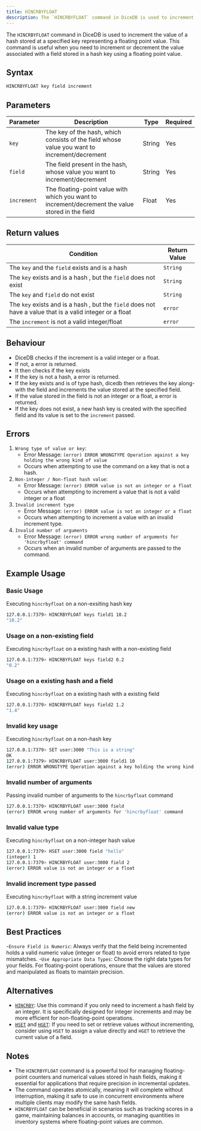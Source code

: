 ```yaml
---
title: HINCRBYFLOAT
description: The `HINCRBYFLOAT` command in DiceDB is used to increment the value of a hash stored at a specified key representing a floating point value. This command is useful when you need to increment or decrement the value associated with a field stored in a hash key using a floating point value.
---
```


The `HINCRBYFLOAT` command in DiceDB is used to increment the value of a hash stored at a specified key representing a floating point value. This command is useful when you need to increment or decrement the value associated with a field stored in a hash key using a floating point value.

## Syntax

```bash
HINCRBYFLOAT key field increment
```

## Parameters

| Parameter   | Description                                                                                       | Type   | Required |
| ----------- | ------------------------------------------------------------------------------------------------- | ------ | -------- |
| `key`       | The key of the hash, which consists of the field whose value you want to increment/decrement      | String | Yes      |
| `field`     | The field present in the hash, whose value you want to increment/decrement                        | String | Yes      |
| `increment` | The floating-point value with which you want to increment/decrement the value stored in the field | Float  | Yes      |

## Return values

| Condition                                                                                                 | Return Value |
| --------------------------------------------------------------------------------------------------------- | ------------ |
| The `key` and the `field` exists and is a hash                                                            | `String`     |
| The `key` exists and is a hash , but the `field` does not exist                                           | `String`     |
| The `key` and `field` do not exist                                                                        | `String`     |
| The `key` exists and is a hash , but the `field` does not have a value that is a valid integer or a float | `error`      |
| The `increment` is not a valid integer/float                                                              | `error`      |

## Behaviour

- DiceDB checks if the increment is a valid integer or a float.
- If not, a error is returned.
- It then checks if the key exists
- If the key is not a hash, a error is returned.
- If the key exists and is of type hash, dicedb then retrieves the key along-with the field and increments the value stored at the specified field.
- If the value stored in the field is not an integer or a float, a error is returned.
- If the key does not exist, a new hash key is created with the specified field and its value is set to the `increment` passed.

## Errors

1. `Wrong type of value or key`:
   - Error Message: `(error) ERROR WRONGTYPE Operation against a key holding the wrong kind of value`
   - Occurs when attempting to use the command on a key that is not a hash.
2. `Non-integer / Non-float hash value`:
   - Error Message: `(error) ERROR value is not an integer or a float`
   - Occurs when attempting to increment a value that is not a valid integer or a float
3. `Invalid increment type`
   - Error Message: `(error) ERROR value is not an integer or a float`
   - Occurs when attempting to increment a value with an invalid increment type.
4. `Invalid number of arguments`
   - Error Message: `(error) ERROR wrong number of arguments for 'hincrbyfloat' command`
   - Occurs when an invalid number of arguments are passed to the command.

## Example Usage

### Basic Usage

Executing `hincrbyfloat` on a non-exsiting hash key

```bash
127.0.0.1:7379> HINCRBYFLOAT keys field1 10.2
"10.2"
```

### Usage on a non-existing field

Executing `hincrbyfloat` on a existing hash with a non-existing field

```bash
127.0.0.1:7379> HINCRBYFLOAT keys field2 0.2
"0.2"
```

### Usage on a existing hash and a field

Executing `hincrbyfloat` on a existing hash with a existing field

```bash
127.0.0.1:7379> HINCRBYFLOAT keys field2 1.2
"1.4"
```

### Invalid key usage

Executing `hincrbyfloat` on a non-hash key

```bash
127.0.0.1:7379> SET user:3000 "This is a string"
OK
127.0.0.1:7379> HINCRBYFLOAT user:3000 field1 10
(error) ERROR WRONGTYPE Operation against a key holding the wrong kind of value
```

### Invalid number of arguments

Passing invalid number of arguments to the `hincrbyfloat` command

```bash
127.0.0.1:7379> HINCRBYFLOAT user:3000 field
(error) ERROR wrong number of arguments for 'hincrbyfloat' command
```

### Invalid value type

Executing `hincrbyfloat` on a non-integer hash value

```bash
127.0.0.1:7379> HSET user:3000 field "hello"
(integer) 1
127.0.0.1:7379> HINCRBYFLOAT user:3000 field 2
(error) ERROR value is not an integer or a float
```

### Invalid increment type passed

Executing `hincrbyfloat` with a string increment value

```bash
127.0.0.1:7379> HINCRBYFLOAT user:3000 field new
(error) ERROR value is not an integer or a float
```

## Best Practices

-`Ensure Field is Numeric`: Always verify that the field being incremented holds a valid numeric value (integer or float) to avoid errors related to type mismatches. -`Use Appropriate Data Types`: Choose the right data types for your fields. For floating-point operations, ensure that the values are stored and manipulated as floats to maintain precision.

## Alternatives

- [`HINCRBY`](/commands/hincrby): Use this command if you only need to increment a hash field by an integer. It is specifically designed for integer increments and may be more efficient for non-floating-point operations.
- [`HSET`](/commands/hset) and [`HGET`](/commands/hget): If you need to set or retrieve values without incrementing, consider using `HSET` to assign a value directly and `HGET` to retrieve the current value of a field.

## Notes

- The `HINCRBYFLOAT` command is a powerful tool for managing floating-point counters and numerical values stored in hash fields, making it essential for applications that require precision in incremental updates.
- The command operates atomically, meaning it will complete without interruption, making it safe to use in concurrent environments where multiple clients may modify the same hash fields.
- `HINCRBYFLOAT` can be beneficial in scenarios such as tracking scores in a game, maintaining balances in accounts, or managing quantities in inventory systems where floating-point values are common.